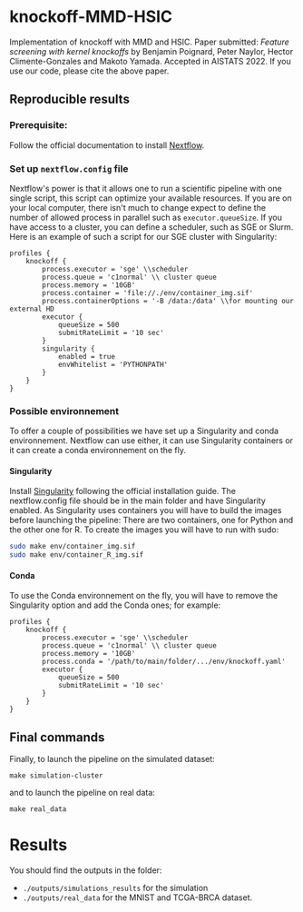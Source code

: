 # knockoff-MMD-HSIC
Implementation of knockoff with MMD and HSIC. Paper submitted: *Feature screening with kernel knockoffs* by Benjamin Poignard, Peter Naylor, Hector Climente-Gonzales and Makoto Yamada. 
Accepted in AISTATS 2022.
If you use our code, please cite the above paper.

## Reproducible results
### Prerequisite: 
Follow the official documentation to install [Nextflow](https://www.nextflow.io/).

### Set up `nextflow.config` file
Nextflow's power is that it allows one to run a scientific pipeline with one single script, this script can optimize your available resources.
If you are on your local computer, there isn't much to change expect to define the number of allowed process in parallel such as `executor.queueSize`.
If you have access to a cluster, you can define a scheduler, such as SGE or Slurm.
Here is an example of such a script for our SGE cluster with Singularity:
```
profiles {
    knockoff {
        process.executor = 'sge' \\scheduler
        process.queue = 'c1normal' \\ cluster queue
        process.memory = '10GB'
        process.container = 'file://./env/container_img.sif' 
        process.containerOptions = '-B /data:/data' \\for mounting our external HD
        executor {
            queueSize = 500
            submitRateLimit = '10 sec'
        }
        singularity {
            enabled = true
            envWhitelist = 'PYTHONPATH'
        }
    }
}
```

### Possible environnement 
To offer a couple of possibilities we have set up a Singularity and conda environnement. 
Nextflow can use either, it can use Singularity containers or it can create a conda environnement on the fly.
#### Singularity
Install [Singularity](https://sylabs.io/guides/3.0/user-guide/quick_start.html) following the official installation guide.
The nextflow.config file should be in the main folder and have Singularity enabled. 
As Singularity uses containers you will have to build the images before launching the pipeline:
There are two containers, one for Python and the other one for R.
To create the images you will have to run with sudo:
``` bash
sudo make env/container_img.sif
sudo make env/container_R_img.sif
```
#### Conda
To use the Conda environnement on the fly, you will have to remove the Singularity option and add the Conda ones; for example:

```
profiles {
    knockoff {
        process.executor = 'sge' \\scheduler
        process.queue = 'c1normal' \\ cluster queue
        process.memory = '10GB'
        process.conda = '/path/to/main/folder/.../env/knockoff.yaml'
        executor {
            queueSize = 500
            submitRateLimit = '10 sec'
        }
    }
}
```

## Final commands
Finally, to launch the pipeline on the simulated dataset:
```
make simulation-cluster
```
and to launch the pipeline on real data:
```
make real_data
```

# Results

You should find the outputs in the folder:
- `./outputs/simulations_results` for the simulation
- `./outputs/real_data` for the MNIST and TCGA-BRCA dataset.
